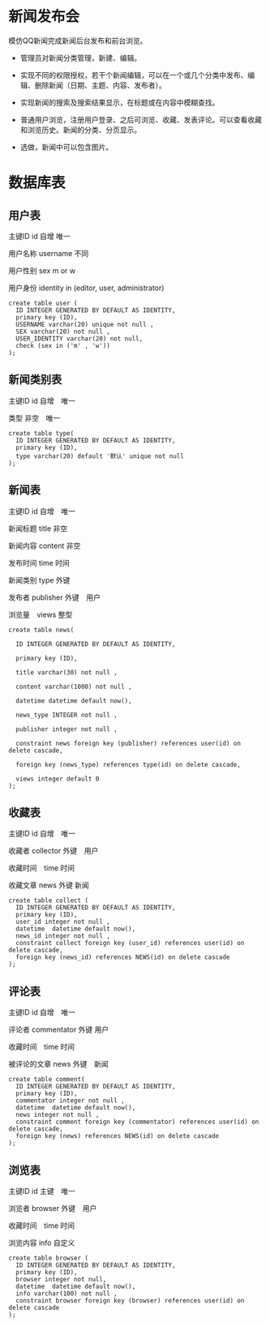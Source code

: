 # 新闻发布会

模仿QQ新闻完成新闻后台发布和前台浏览。

 - 管理员对新闻分类管理，新建、编辑。
 
 - 实现不同的权限授权，若干个新闻编辑，可以在一个或几个分类中发布、编辑、删除新闻（日期、主题、内容、发布者）。
 
 - 实现新闻的搜索及搜索结果显示，在标题或在内容中模糊查找。
 
 - 普通用户浏览，注册用户登录、之后可浏览、收藏、发表评论。可以查看收藏和浏览历史。新闻的分类、分页显示。
 
 - 选做，新闻中可以包含图片。
 
# 数据库表
 
## 用户表

 主键ID  id 自增 唯一
 
 用户名称 username 不同
 
 用户性别 sex m or w
 
 用户身份 identity in (editor, user, administrator)
 
 ```$xslt
 create table user (
   ID INTEGER GENERATED BY DEFAULT AS IDENTITY,
   primary key (ID),
   USERNAME varchar(20) unique not null ,
   SEX varchar(20) not null ,
   USER_IDENTITY varchar(20) not null,
   check (sex in ('m' , 'w'))
 );
```

 
## 新闻类别表

主键ID id 自增　唯一

类型 非空　唯一

```$xslt
create table type(
  ID INTEGER GENERATED BY DEFAULT AS IDENTITY,
  primary key (ID),
  type varchar(20) default '默认' unique not null
);
```
 
## 新闻表

主键ID  id 自增　唯一

新闻标题 title 非空

新闻内容 content 非空

发布时间 time 时间

新闻类别 type 外键

发布者 publisher 外键　用户

浏览量　views 整型 

```$xslt
create table news(

  ID INTEGER GENERATED BY DEFAULT AS IDENTITY,

  primary key (ID),

  title varchar(30) not null ,

  content varchar(1000) not null ,

  datetime datetime default now(),

  news_type INTEGER not null ,

  publisher integer not null ,

  constraint news foreign key (publisher) references user(id) on delete cascade,

  foreign key (news_type) references type(id) on delete cascade,

  views integer default 0
);
```
 
## 收藏表

主键ID id 自增　唯一

收藏者 collector 外键　用户

收藏时间　time 时间

收藏文章 news 外键 新闻

```$xslt
create table collect (
  ID INTEGER GENERATED BY DEFAULT AS IDENTITY,
  primary key (ID),
  user_id integer not null ,
  datetime  datetime default now(),
  news_id integer not null ,
  constraint collect foreign key (user_id) references user(id) on delete cascade,
  foreign key (news_id) references NEWS(id) on delete cascade
);
```
 
## 评论表

主键ID id 自增　唯一

评论者 commentator 外键 用户

收藏时间　time 时间

被评论的文章 news 外键　新闻

```$xslt
create table comment(
  ID INTEGER GENERATED BY DEFAULT AS IDENTITY,
  primary key (ID),
  commentator integer not null ,
  datetime  datetime default now(),
  news integer not null ,
  constraint comment foreign key (commentator) references user(id) on delete cascade,
  foreign key (news) references NEWS(id) on delete cascade
);
```
  
## 浏览表

主键ID id 主键　唯一

浏览者 browser 外键　用户

收藏时间　time 时间

浏览内容 info 自定义

```$xslt
create table browser (
  ID INTEGER GENERATED BY DEFAULT AS IDENTITY,
  primary key (ID),
  browser integer not null,
  datetime  datetime default now(),
  info varchar(100) not null ,
  constraint browser foreign key (browser) references user(id) on delete cascade
);
```